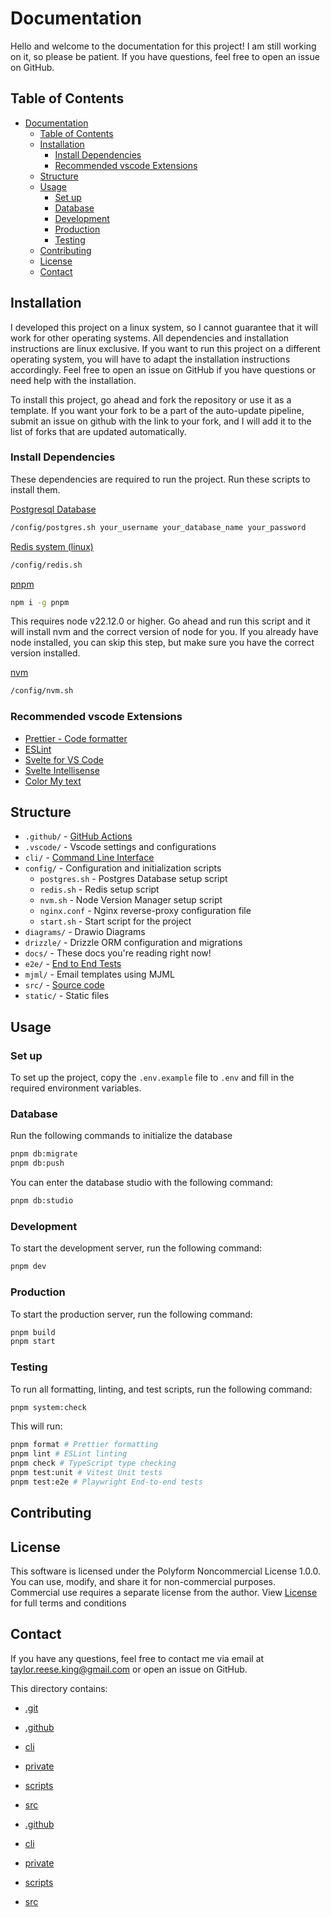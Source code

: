 # Documentation

Hello and welcome to the documentation for this project! I am still working on it, so please be patient. If you have questions, feel free to open an issue on GitHub.

## Table of Contents

- [Documentation](#documentation)
  - [Table of Contents](#table-of-contents)
  - [Installation](#installation)
    - [Install Dependencies](#install-dependencies)
    - [Recommended vscode Extensions](#recommended-vscode-extensions)
  - [Structure](#structure)
  - [Usage](#usage)
    - [Set up](#set-up)
    - [Database](#database)
    - [Development](#development)
    - [Production](#production)
    - [Testing](#testing)
  - [Contributing](#contributing)
  - [License](#license)
  - [Contact](#contact)

## Installation

I developed this project on a linux system, so I cannot guarantee that it will work for other operating systems. All dependencies and installation instructions are linux exclusive. If you want to run this project on a different operating system, you will have to adapt the installation instructions accordingly. Feel free to open an issue on GitHub if you have questions or need help with the installation.

To install this project, go ahead and fork the repository or use it as a template. If you want your fork to be a part of the auto-update pipeline, submit an issue on github with the link to your fork, and I will add it to the list of forks that are updated automatically.

### Install Dependencies

These dependencies are required to run the project. Run these scripts to install them.

[Postgresql Database](https://www.postgresql.org/)

```bash
/config/postgres.sh your_username your_database_name your_password
```

[Redis system (linux)](https://redis.io/docs/latest/operate/oss_and_stack/install/archive/install-redis/install-redis-on-linux/)

```bash
/config/redis.sh
```

[pnpm](https://pnpm.io/installation)

```bash
npm i -g pnpm
```

This requires node v22.12.0 or higher. Go ahead and run this script and it will install nvm and the correct version of node for you. If you already have node installed, you can skip this step, but make sure you have the correct version installed.

[nvm](https://github.com/nvm-sh/nvm)

```bash
/config/nvm.sh
```

### Recommended vscode Extensions

- [Prettier - Code formatter](https://marketplace.visualstudio.com/items?itemName=esbenp.prettier-vscode)
- [ESLint](https://marketplace.visualstudio.com/items?itemName=dbaeumer.vscode-eslint)
- [Svelte for VS Code](https://marketplace.visualstudio.com/items?itemName=svelte.svelte-vscode)
- [Svelte Intellisense](https://marketplace.visualstudio.com/items?itemName=naomike.svelte-intellisense)
- [Color My text](https://marketplace.visualstudio.com/items?itemName=naumovs.color-highlight)

## Structure

- `.github/` - [GitHub Actions](./.github/index.md)
- `.vscode/` - Vscode settings and configurations
- `cli/` - [Command Line Interface](./cli/index.md)
- `config/` - Configuration and initialization scripts
  - `postgres.sh` - Postgres Database setup script
  - `redis.sh` - Redis setup script
  - `nvm.sh` - Node Version Manager setup script
  - `nginx.conf` - Nginx reverse-proxy configuration file
  - `start.sh` - Start script for the project
- `diagrams/` - Drawio Diagrams
- `drizzle/` - Drizzle ORM configuration and migrations
- `docs/` - These docs you're reading right now!
- `e2e/` - [End to End Tests](./docs/index.md)
- `mjml/` - Email templates using MJML
- `src/` - [Source code](./src/index.md)
- `static/` - Static files

## Usage

### Set up

To set up the project, copy the `.env.example` file to `.env` and fill in the required environment variables.

### Database

Run the following commands to initialize the database

```bash
pnpm db:migrate
pnpm db:push
```

You can enter the database studio with the following command:

```bash
pnpm db:studio
```

### Development

To start the development server, run the following command:

```bash
pnpm dev
```

### Production

To start the production server, run the following command:

```bash
pnpm build
pnpm start
```

### Testing

To run all formatting, linting, and test scripts, run the following command:

```bash
pnpm system:check
```

This will run:

```bash
pnpm format # Prettier formatting
pnpm lint # ESLint linting
pnpm check # TypeScript type checking
pnpm test:unit # Vitest Unit tests
pnpm test:e2e # Playwright End-to-end tests
```

## Contributing

## License

This software is licensed under the Polyform Noncommercial License 1.0.0.
You can use, modify, and share it for non-commercial purposes.
Commercial use requires a separate license from the author.
View [License](./license.md) for full terms and conditions

## Contact

If you have any questions, feel free to contact me via email at [taylor.reese.king@gmail.com](mailto:taylor.reese.king@gmail.com) or open an issue on GitHub.

This directory contains:
- [.git](.git/index)
- [.github](.github/index)
- [cli](cli/index)
- [private](private/index)
- [scripts](scripts/index)
- [src](src/index)

- [.github](.github/index.md)
- [cli](cli/index.md)
- [private](private/index.md)
- [scripts](scripts/index.md)
- [src](src/index.md)
